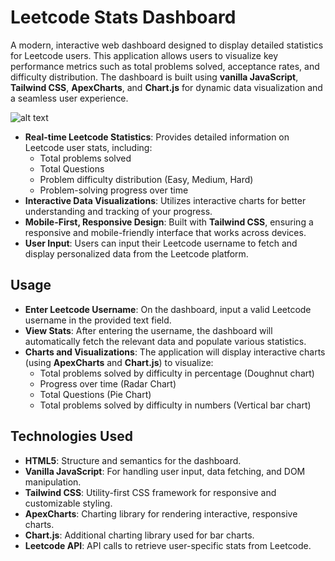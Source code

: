 # Leetcode Stats Dashboard

A modern, interactive web dashboard designed to display detailed statistics for Leetcode users. This application allows users to visualize key performance metrics such as total problems solved, acceptance rates, and difficulty distribution. The dashboard is built using **vanilla JavaScript**, **Tailwind CSS**, **ApexCharts**, and **Chart.js** for dynamic data visualization and a seamless user experience.

![alt text](image-1.png)

- **Real-time Leetcode Statistics**: Provides detailed information on Leetcode user stats, including:
  - Total problems solved
  - Total Questions
  - Problem difficulty distribution (Easy, Medium, Hard)
  - Problem-solving progress over time
- **Interactive Data Visualizations**: Utilizes interactive charts for better understanding and tracking of your progress.
- **Mobile-First, Responsive Design**: Built with **Tailwind CSS**, ensuring a responsive and mobile-friendly interface that works across devices.
- **User Input**: Users can input their Leetcode username to fetch and display personalized data from the Leetcode platform.

## Usage

- **Enter Leetcode Username**: On the dashboard, input a valid Leetcode username in the provided text field.
- **View Stats**: After entering the username, the dashboard will automatically fetch the relevant data and populate various statistics.
- **Charts and Visualizations**: The application will display interactive charts (using **ApexCharts** and **Chart.js**) to visualize:
  - Total problems solved by difficulty in percentage (Doughnut chart)
  - Progress over time (Radar Chart)
  - Total Questions (Pie Chart)
  - Total problems solved by difficulty in numbers (Vertical bar chart)

## Technologies Used

- **HTML5**: Structure and semantics for the dashboard.
- **Vanilla JavaScript**: For handling user input, data fetching, and DOM manipulation.
- **Tailwind CSS**: Utility-first CSS framework for responsive and customizable styling.
- **ApexCharts**: Charting library for rendering interactive, responsive charts.
- **Chart.js**: Additional charting library used for bar charts.
- **Leetcode API**: API calls to retrieve user-specific stats from Leetcode.
